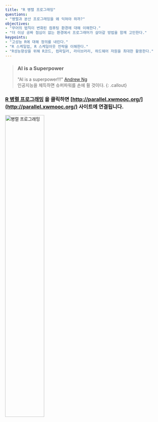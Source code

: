 ```yaml
---
title: "R 병렬 프로그래밍"
questions:
- "병렬과 분산 프로그래밍을 왜 익혀야 하까?"
objectives:
- "무어의 법칙이 변화된 컴퓨팅 환경에 대해 이해한다."
- "더 이상 공짜 점심이 없는 환경에서 프로그래머가 살아갈 방법을 함께 고민한다."
keypoints:
- "고성능 R에 대해 정의를 내린다."
- "R 스케일업, R 스케일아웃 전략을 이해한다."
- "R성능향상을 위해 R코드, 컴파일러, 라이브러리, 하드웨어 자원을 최대한 활용한다."
---
```


> ### AI is a Superpower
>
> "AI is a superpower!!!" [Andrew Ng](https://twitter.com/andrewyng/status/728986380638916609)  
> 인공지능을 체득하면 슈퍼파워를 손에 쥘 것이다.
{: .callout}


### [**R 병렬 프로그래밍**](http://parallel.xwmooc.org/) 을 클릭하면 [http://parallel.xwmooc.org/](http://parallel.xwmooc.org/) 사이트에 연결됩니다.

<img src="{{ site.root }}/fig/performance-r-architecture.png" alt="병렬 프로그래밍" width="50%">
